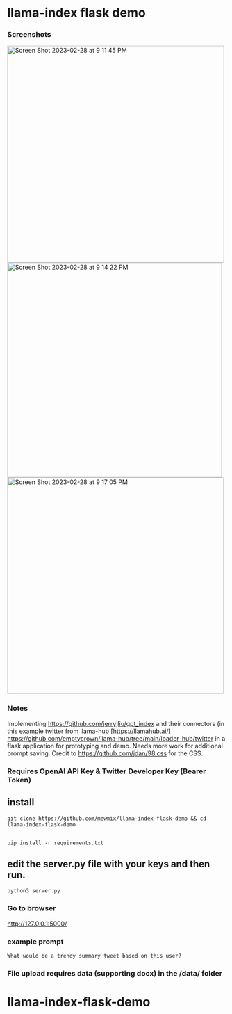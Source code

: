 # llama-index flask demo

### Screenshots
<img width="499" alt="Screen Shot 2023-02-28 at 9 11 45 PM" src="https://user-images.githubusercontent.com/42463809/222051370-8a1d08d5-7212-4395-ad2d-b214b1e7a952.png">
<img width="494" alt="Screen Shot 2023-02-28 at 9 14 22 PM" src="https://user-images.githubusercontent.com/42463809/222051368-df2a38c1-fdef-447a-9b61-4b6c189c68a5.png">
<img width="498" alt="Screen Shot 2023-02-28 at 9 17 05 PM" src="https://user-images.githubusercontent.com/42463809/222051575-646b6cb4-a527-4b10-9910-df9759d04dc8.png">


### Notes
Implementing https://github.com/jerryjliu/gpt_index and their connectors (in this example twitter from llama-hub [https://llamahub.ai/] https://github.com/emptycrown/llama-hub/tree/main/loader_hub/twitter in a flask application for prototyping and demo. Needs more work for additional prompt saving. Credit to https://github.com/jdan/98.css for the CSS.


### Requires OpenAI API Key & Twitter Developer Key (Bearer Token)

## install

```
git clone https://github.com/mewmix/llama-index-flask-demo && cd llama-index-flask-demo


pip install -r requirements.txt

```

## edit the server.py file with your keys and then run.


```
python3 server.py

```

### Go to  browser

http://127.0.0.1:5000/



### example prompt

```
What would be a trendy summary tweet based on this user? 

```


### File upload requires data (supporting docx) in the /data/ folder
# llama-index-flask-demo
